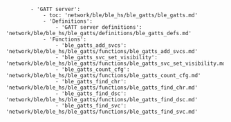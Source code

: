            - 'GATT server':
                - toc: 'network/ble/ble_hs/ble_gatts/ble_gatts.md'
                - 'Definitions':
                    - 'GATT server definitions': 'network/ble/ble_hs/ble_gatts/definitions/ble_gatts_defs.md'
                - 'Functions':
                    - 'ble_gatts_add_svcs': 'network/ble/ble_hs/ble_gatts/functions/ble_gatts_add_svcs.md'
                    - 'ble_gatts_svc_set_visibility': 'network/ble/ble_hs/ble_gatts/functions/ble_gatts_svc_set_visibility.md'
                    - 'ble_gatts_count_cfg': 'network/ble/ble_hs/ble_gatts/functions/ble_gatts_count_cfg.md'
                    - 'ble_gatts_find_chr': 'network/ble/ble_hs/ble_gatts/functions/ble_gatts_find_chr.md'
                    - 'ble_gatts_find_dsc': 'network/ble/ble_hs/ble_gatts/functions/ble_gatts_find_dsc.md'
                    - 'ble_gatts_find_svc': 'network/ble/ble_hs/ble_gatts/functions/ble_gatts_find_svc.md'
